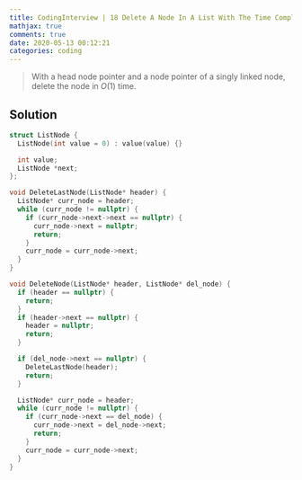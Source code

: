 ```yaml
---
title: CodingInterview | 18 Delete A Node In A List With The Time Complexity Of O(1)
mathjax: true
comments: true
date: 2020-05-13 00:12:21
categories: coding
---
```


> With a head node pointer and a node pointer of a singly linked node, delete the node in $O(1)$ time.
<!-- more -->
## Solution
```C++
struct ListNode {
  ListNode(int value = 0) : value(value) {}

  int value;
  ListNode *next;
};

void DeleteLastNode(ListNode* header) {
  ListNode* curr_node = header;
  while (curr_node != nullptr) {
    if (curr_node->next->next == nullptr) {
      curr_node->next = nullptr;
      return;
    }
    curr_node = curr_node->next;
  }
}

void DeleteNode(ListNode* header, ListNode* del_node) {
  if (header == nullptr) {
    return;
  }
  if (header->next == nullptr) {
    header = nullptr;
    return;
  }

  if (del_node->next == nullptr) {
    DeleteLastNode(header);
    return;
  }

  ListNode* curr_node = header;
  while (curr_node != nullptr) {
    if (curr_node->next == del_node) {
      curr_node->next = del_node->next;
      return;
    }
    curr_node = curr_node->next;
  }
}
```
